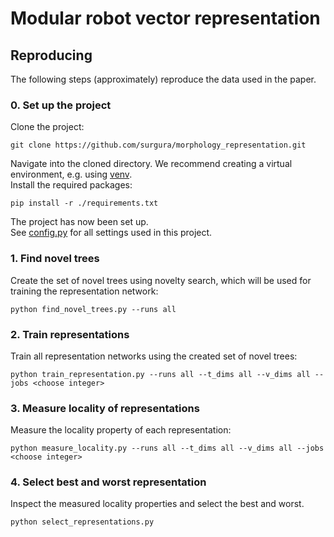 # Modular robot vector representation

## Reproducing
The following steps (approximately) reproduce the data used in the paper.

### 0. Set up the project
Clone the project:

```shell
git clone https://github.com/surgura/morphology_representation.git
```

Navigate into the cloned directory.
We recommend creating a virtual environment, e.g. using [venv](https://docs.python.org/3/library/venv.html).
\
Install the required packages:

```shell
pip install -r ./requirements.txt
```

The project has now been set up.
\
See [config.py](config.py) for all settings used in this project.

### 1. Find novel trees
Create the set of novel trees using novelty search, which will be used for training the representation network:

```shell
python find_novel_trees.py --runs all
```

### 2. Train representations
Train all representation networks using the created set of novel trees:

```shell
python train_representation.py --runs all --t_dims all --v_dims all --jobs <choose integer>
```

### 3. Measure locality of representations
Measure the locality property of each representation:

```shell
python measure_locality.py --runs all --t_dims all --v_dims all --jobs <choose integer>
```

### 4. Select best and worst representation
Inspect the measured locality properties and select the best and worst.

```shell
python select_representations.py
```